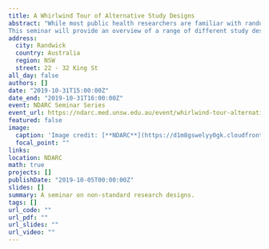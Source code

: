 ```yaml
---
title: A Whirlwind Tour of Alternative Study Designs
abstract: "While most public health researchers are familiar with randomised controlled trials and survey studies, there are a range of other study designs that are less familiar, but which have the potential to answer research questions that might be difficult or impossible with an RCT or survey design.
This seminar will provide an overview of a range of different study designs that can be used in medical and public health research, comparing them to standard designs, and describing their strengths and weaknesses."
address:
  city: Randwick
  country: Australia
  region: NSW
  street: 22 - 32 King St
all_day: false
authors: []
date: "2019-10-31T15:00:00Z"
date_end: "2019-10-31T16:00:00Z"
event: NDARC Seminar Series
event_url: https://ndarc.med.unsw.edu.au/event/whirlwind-tour-alternative-study-designs
featured: false
image:
  caption: 'Image credit: [**NDARC**](https://d1m8gswelyy0gk.cloudfront.net/sites/default/files/styles/large/public/ndarc/events/Seminar%20audience%20500_1.jpg?itok=20-wAm-I)'
  focal_point: ""
links:
location: NDARC
math: true
projects: []
publishDate: "2019-10-05T00:00:00Z"
slides: []
summary: A seminar on non-standard research designs.
tags: []
url_code: ""
url_pdf: ""
url_slides: ""
url_video: ""
---
```

